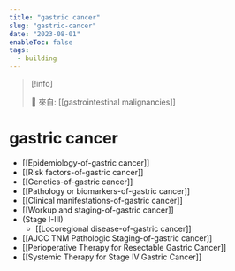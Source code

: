 ```yaml
---
title: "gastric cancer"
slug: "gastric-cancer"
date: "2023-08-01"
enableToc: false
tags:
  - building
---
```


> [!info]
>
> 🌱 來自: [[gastrointestinal malignancies]]

# gastric cancer

- [[Epidemiology-of-gastric cancer]]
- [[Risk factors-of-gastric cancer]]
- [[Genetics-of-gastric cancer]]
- [[Pathology or biomarkers-of-gastric cancer]]
- [[Clinical manifestations-of-gastric cancer]]
- [[Workup and staging-of-gastric cancer]]
- (Stage I-III)
  - [[Locoregional disease-of-gastric cancer]]
- [[AJCC TNM Pathologic Staging-of-gastric cancer]]
- [[Perioperative Therapy for Resectable Gastric Cancer]]
- [[Systemic Therapy for Stage IV Gastric Cancer]]
